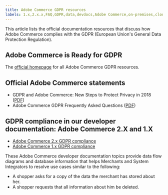 ```yaml
---
title: Adobe Commerce GDPR resources
labels: 1.x,2.x.x,FAQ,GDPR,data,devdocs,Adobe Commerce,on-premises,cloud infrastructure,Magento Commerce
---
```


This article lists the official documentation resources that discuss how Adobe Commerce complies with the GDPR (European Union's General Data Protection Regulation).

## Adobe Commerce is Ready for GDPR

The [official homepage](https://magento.com/gdpr) for all Adobe Commerce GDPR resources.

## Official Adobe Commerce statements

* GDPR and Adobe Commerce: New Steps to Protect Privacy in 2018 ([PDF](https://magento.com/sites/default/files/Magento-GDPR-Overview.pdf))
* Adobe Commerce GDPR Frequently Asked Questions ([PDF](https://magento.com/sites/default/files/Magento-GDPR-FAQs.pdf))

## GDPR compliance in our developer documentation: Adobe Commerce 2.X and 1.X

* [Adobe Commerce 2.x GDPR compliance](https://devdocs.magento.com/guides/v2.2/architecture/gdpr/magento-2x.html)
* [Adobe Commerce 1.x GDPR compliance](https://devdocs.magento.com/guides/v2.2/architecture/gdpr/magento-1x.html)     

These Adobe Commerce developer documentation topics provide data flow diagrams and database information that helps Merchants and System Integrators to resolve use cases similar to the following:

* A shopper asks for a copy of the data the merchant has stored about her.
* A shopper requests that all information about him be deleted.
